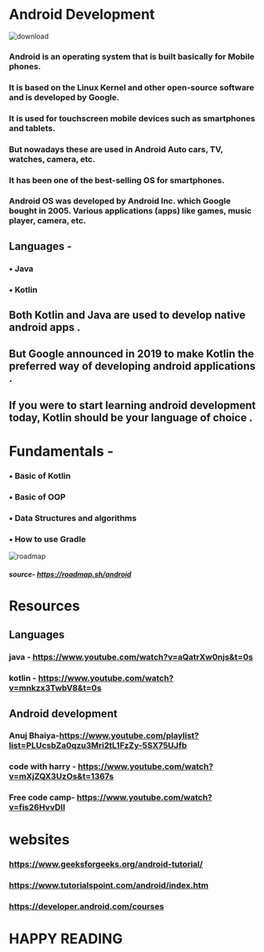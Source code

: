 # Android Development
![download](https://user-images.githubusercontent.com/72370777/194712548-5de93b5b-071c-439e-b050-72444090e84e.png)
### Android is an operating system that is built basically for Mobile phones. 
### It is based on the Linux Kernel and other open-source software and is developed by Google.
### It is used for touchscreen mobile devices such as smartphones and tablets.
### But nowadays these are used in Android Auto cars, TV, watches, camera, etc. 
### It has been one of the best-selling OS for smartphones.
### Android OS was developed by Android Inc. which Google bought in 2005. Various applications (apps) like games, music player, camera, etc. 


## Languages -
### • Java
### • Kotlin
## Both Kotlin and Java are used to develop native android apps .
## But Google announced in 2019 to make Kotlin the preferred way of developing android applications . 
##  If you were to start learning android development today, Kotlin should be your language of choice .
# Fundamentals -
### • Basic of Kotlin
### • Basic of OOP
### • Data Structures and algorithms
### • How to use Gradle
![roadmap](https://user-images.githubusercontent.com/72370777/194711129-0aa9c914-8171-4298-a317-bbf971e3a066.png)
##### source- https://roadmap.sh/android
# Resources
## Languages
### java - https://www.youtube.com/watch?v=aQatrXw0njs&t=0s
### kotlin - https://www.youtube.com/watch?v=mnkzx3TwbV8&t=0s
## Android development
### Anuj Bhaiya-https://www.youtube.com/playlist?list=PLUcsbZa0qzu3Mri2tL1FzZy-5SX75UJfb

### code with harry - https://www.youtube.com/watch?v=mXjZQX3UzOs&t=1367s
### Free code camp- https://www.youtube.com/watch?v=fis26HvvDII
# websites
### https://www.geeksforgeeks.org/android-tutorial/
### https://www.tutorialspoint.com/android/index.htm
### https://developer.android.com/courses
# HAPPY READING
